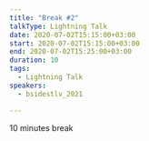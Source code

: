 ```yaml
---
title: "Break #2"
talkType: Lightning Talk
date: 2020-07-02T15:15:00+03:00
start: 2020-07-02T15:15:00+03:00
end: 2020-07-02T15:25:00+03:00
duration: 10
tags:
  - Lightning Talk
speakers:
  - bsidestlv_2021

---
```

10 minutes break
